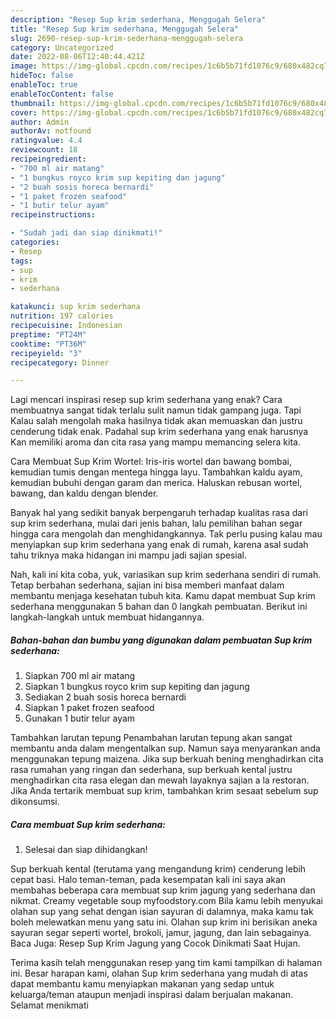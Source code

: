 ```yaml
---
description: "Resep Sup krim sederhana, Menggugah Selera"
title: "Resep Sup krim sederhana, Menggugah Selera"
slug: 2690-resep-sup-krim-sederhana-menggugah-selera
category: Uncategorized
date: 2022-08-06T12:40:44.421Z
image: https://img-global.cpcdn.com/recipes/1c6b5b71fd1076c9/680x482cq70/sup-krim-sederhana-foto-resep-utama.jpg
hideToc: false
enableToc: true
enableTocContent: false
thumbnail: https://img-global.cpcdn.com/recipes/1c6b5b71fd1076c9/680x482cq70/sup-krim-sederhana-foto-resep-utama.jpg
cover: https://img-global.cpcdn.com/recipes/1c6b5b71fd1076c9/680x482cq70/sup-krim-sederhana-foto-resep-utama.jpg
author: Admin
authorAv: notfound
ratingvalue: 4.4
reviewcount: 18
recipeingredient:
- "700 ml air matang"
- "1 bungkus royco krim sup kepiting dan jagung"
- "2 buah sosis horeca bernardi"
- "1 paket frozen seafood"
- "1 butir telur ayam"
recipeinstructions:

- "Sudah jadi dan siap dinikmati!"
categories:
- Resep
tags:
- sup
- krim
- sederhana

katakunci: sup krim sederhana 
nutrition: 197 calories
recipecuisine: Indonesian
preptime: "PT24M"
cooktime: "PT36M"
recipeyield: "3"
recipecategory: Dinner

---
```



Lagi mencari inspirasi resep sup krim sederhana yang enak? Cara membuatnya sangat tidak terlalu sulit namun tidak gampang juga. Tapi Kalau salah mengolah maka hasilnya tidak akan memuaskan dan justru cenderung tidak enak. Padahal sup krim sederhana yang enak harusnya Kan memiliki aroma dan cita rasa yang mampu memancing selera kita.


Cara Membuat Sup Krim Wortel: Iris-iris wortel dan bawang bombai, kemudian tumis dengan mentega hingga layu. Tambahkan kaldu ayam, kemudian bubuhi dengan garam dan merica. Haluskan rebusan wortel, bawang, dan kaldu dengan blender.

Banyak hal yang sedikit banyak berpengaruh terhadap kualitas rasa dari sup krim sederhana, mulai dari jenis bahan, lalu pemilihan bahan segar hingga cara mengolah dan menghidangkannya. Tak perlu pusing kalau mau menyiapkan sup krim sederhana yang enak di rumah, karena asal sudah tahu triknya maka hidangan ini mampu jadi sajian spesial.


Nah, kali ini kita coba, yuk, variasikan sup krim sederhana sendiri di rumah. Tetap berbahan sederhana, sajian ini bisa memberi manfaat dalam membantu menjaga kesehatan tubuh kita. Kamu dapat membuat Sup krim sederhana menggunakan 5 bahan dan 0 langkah pembuatan. Berikut ini langkah-langkah untuk membuat hidangannya.

<!--inarticleads1-->

##### Bahan-bahan dan bumbu yang digunakan dalam pembuatan Sup krim sederhana:

1. Siapkan 700 ml air matang
1. Siapkan 1 bungkus royco krim sup kepiting dan jagung
1. Sediakan 2 buah sosis horeca bernardi
1. Siapkan 1 paket frozen seafood
1. Gunakan 1 butir telur ayam


Tambahkan larutan tepung Penambahan larutan tepung akan sangat membantu anda dalam mengentalkan sup. Namun saya menyarankan anda menggunakan tepung maizena. Jika sup berkuah bening menghadirkan cita rasa rumahan yang ringan dan sederhana, sup berkuah kental justru menghadirkan cita rasa elegan dan mewah layaknya sajian a la restoran. Jika Anda tertarik membuat sup krim, tambahkan krim sesaat sebelum sup dikonsumsi. 

<!--inarticleads2-->

##### Cara membuat Sup krim sederhana:


1. Selesai dan siap dihidangkan!

Sup berkuah kental (terutama yang mengandung krim) cenderung lebih cepat basi. Halo teman-teman, pada kesempatan kali ini saya akan membahas beberapa cara membuat sup krim jagung yang sederhana dan nikmat. Creamy vegetable soup myfoodstory.com Bila kamu lebih menyukai olahan sup yang sehat dengan isian sayuran di dalamnya, maka kamu tak boleh melewatkan menu yang satu ini. Olahan sup krim ini berisikan aneka sayuran segar seperti wortel, brokoli, jamur, jagung, dan lain sebagainya. Baca Juga: Resep Sup Krim Jagung yang Cocok Dinikmati Saat Hujan. 

Terima kasih telah menggunakan resep yang tim kami tampilkan di halaman ini. Besar harapan kami, olahan Sup krim sederhana yang mudah di atas dapat membantu kamu menyiapkan makanan yang sedap untuk keluarga/teman ataupun menjadi inspirasi dalam berjualan makanan. Selamat menikmati
